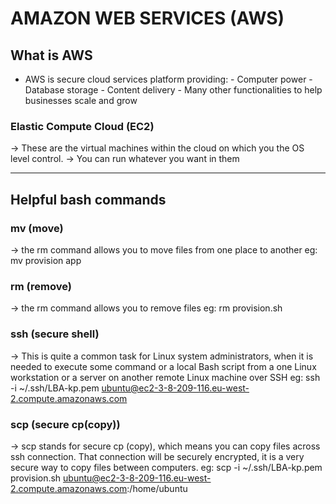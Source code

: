 # AMAZON WEB SERVICES (AWS)

## What is AWS
  * AWS is secure cloud services platform providing:
          - Computer power
          - Database storage
          - Content delivery
          - Many other functionalities to help businesses scale and grow

### Elastic Compute Cloud (EC2)
-> These are the virtual machines within the cloud on which you the OS level control.
-> You can run whatever you want in them

---------------------------------

## Helpful bash commands

### mv (move)
-> the rm command allows you to move files from one place to another
eg:
mv provision app

### rm (remove)
-> the rm command allows you to remove files
eg:
rm provision.sh

### ssh (secure shell)
-> This is quite a common task for Linux system administrators, when it is needed to execute some command or a local Bash script from a one Linux workstation or a server on another remote Linux machine over SSH
eg:
ssh -i ~/.ssh/LBA-kp.pem ubuntu@ec2-3-8-209-116.eu-west-2.compute.amazonaws.com

### scp (secure cp(copy))
-> scp stands for secure cp (copy), which means you can copy files across ssh connection. That connection will be securely encrypted, it is a very secure way to copy files between computers.
eg:
scp -i ~/.ssh/LBA-kp.pem provision.sh ubuntu@ec2-3-8-209-116.eu-west-2.compute.amazonaws.com:/home/ubuntu
